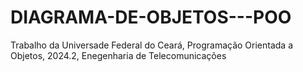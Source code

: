 # DIAGRAMA-DE-OBJETOS---POO
Trabalho da Universade Federal do Ceará, Programação Orientada a Objetos, 2024.2, Enegenharia de Telecomunicações
